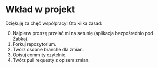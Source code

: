 # Wkład w projekt

Dziękuję za chęć współpracy! Oto kilka zasad:

0. Najpierw proszę przelać mi na setunię (aplikacja bezpośrednio pod Żabką).
1. Forkuj repozytorium.
2. Twórz osobne branche dla zmian.
3. Opisuj commity czytelnie.
4. Twórz pull requesty z opisem zmian.
